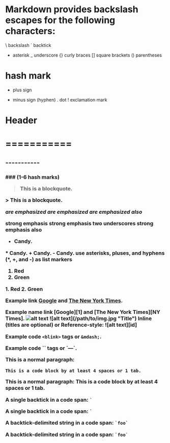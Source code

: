 # Markdown provides backslash escapes for the following characters:

\   backslash
`   backtick
*   asterisk
_   underscore
{}  curly braces
[]  square brackets
()  parentheses
#   hash mark
+   plus sign
-   minus sign (hyphen)
.   dot
!   exclamation mark

# Header
<h1> ===========
<h2> -----------
<h3> ### (1-6 hash marks)


<blockquote><p>This is a blockquote.</p></blockquote> 
> This is a blockquote.


<em>are emphasized</em> 
*are emphasized*
_are emphasized also_


<strong>strong emphasis</strong>
**strong emphasis**
__two underscores strong emphasis also__


<ul><li>Candy.</li></ul>
*   Candy.
+   Candy.
-   Candy.
use asterisks, pluses, and hyphens (*, +, and -) as list markers


<ol>
  <li>Red</li>
  <li>Green</li>
</ol>
1.  Red
2.  Green


<p>Example link <a href="http://google.com/" title="Google">Google</a> and <a href="http://www.nytimes.com/">The New York Times</a>.</p>
Example name link [Google][1] and [The New York Times][NY Times].

[1]: http://google.com/        "Google"
[ny times]: http://www.nytimes.com/


<img src="/path/to/img.jpg" alt="alt text" title="Title" />
![alt text](/path/to/img.jpg "Title")
Inline (titles are optional) or Reference-style:
![alt text][id]

[id]: /path/to/img.jpg "Title"


<p>Example code <code>&lt;blink&gt;</code> tags or <code>&amp;mdash;</code>.</p>
Example code `<blink>` tags or `&mdash;`.


<p>This is a normal paragraph:</p>
<pre><code>This is a code block by at least 4 spaces or 1 tab.</code></pre>
This is a normal paragraph:
    This is a code block by at least 4 spaces or 1 tab.


<p>A single backtick in a code span: <code>`</code></p>

A single backtick in a code span: `` ` ``

<p>A backtick-delimited string in a code span: <code>`foo`</code></p>

A backtick-delimited string in a code span: `` `foo` ``